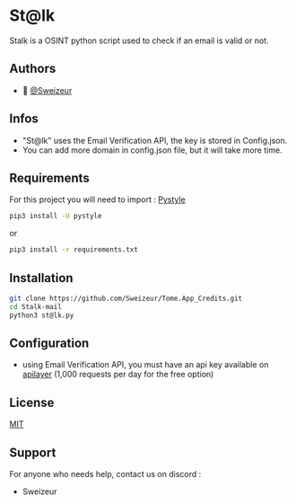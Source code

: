# St@lk

Stalk is a OSINT python script used to check if an email is valid or not.

## Authors

- 👤 [@Sweizeur](https://github.com/sweizeur)

## Infos
- "St@lk" uses the Email Verification API, the key is stored in Config.json.
- You can add more domain in config.json file, but it will take more time.

## Requirements
For this project you will need to import : [Pystyle](https://pypi.org/project/pystyle/)

```bash
pip3 install -U pystyle
```
or
```bash
pip3 install -r requirements.txt
```

## Installation
```bash
git clone https://github.com/Sweizeur/Tome.App_Credits.git
cd Stalk-mail
python3 st@lk.py
```

## Configuration
- using Email Verification API, you must have an api key available on [apilayer](https://apilayer.com/marketplace/email_verification-api) (1,000 requests per day for the free option)

## License
[MIT](https://choosealicense.com/licenses/mit/)

## Support
For anyone who needs help, contact us on discord :
- Sweizeur
